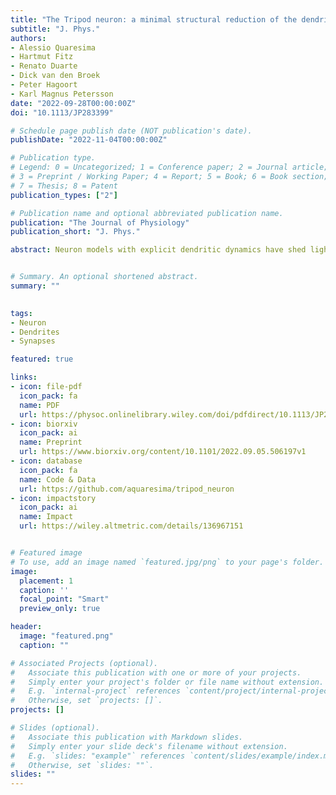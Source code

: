 ```yaml
---
title: "The Tripod neuron: a minimal structural reduction of the dendritic tree"
subtitle: "J. Phys."
authors:
- Alessio Quaresima
- Hartmut Fitz
- Renato Duarte
- Dick van den Broek
- Peter Hagoort
- Karl Magnus Petersson
date: "2022-09-28T00:00:00Z"
doi: "10.1113/JP283399"

# Schedule page publish date (NOT publication's date).
publishDate: "2022-11-04T00:00:00Z"

# Publication type.
# Legend: 0 = Uncategorized; 1 = Conference paper; 2 = Journal article;
# 3 = Preprint / Working Paper; 4 = Report; 5 = Book; 6 = Book section;
# 7 = Thesis; 8 = Patent
publication_types: ["2"]

# Publication name and optional abbreviated publication name.
publication: "The Journal of Physiology"
publication_short: "J. Phys."

abstract: Neuron models with explicit dendritic dynamics have shed light on mechanisms for coincidence detection, pathway selection and temporal filtering. However, it is still unclear which morphological and physiological features are required to capture these phenomena. In this work, we introduce the Tripod neuron model and propose a minimal structural reduction of the dendritic tree that is able to reproduce these computations. The Tripod is a three-compartment model consisting of two segregated passive dendrites and a somatic compartment modelled as an adaptive, exponential integrate-and-fire neuron. It incorporates dendritic geometry, membrane physiology and receptor dynamics as measured in human pyramidal cells. We characterize the response of the Tripod to glutamatergic and GABAergic inputs and identify parameters that support supra-linear integration, coincidence-detection and pathway-specific gating through shunting inhibition. Following NMDA spikes, the Tripod neuron generates plateau potentials whose duration depends on the dendritic length and the strength of synaptic input. When fitted with distal compartments, the Tripod encodes previous activity into a dendritic depolarized state. This dendritic memory allows the neuron to perform temporal binding, and we show that it solves transition and sequence detection tasks on which a single-compartment model fails. Thus, the Tripod can account for dendritic computations previously explained only with more detailed neuron models or neural networks. Due to its simplicity, the Tripod neuron can be used efficiently in simulations of larger cortical circuits.


# Summary. An optional shortened abstract.
summary: ""
 

tags:
- Neuron
- Dendrites
- Synapses

featured: true

links:
- icon: file-pdf
  icon_pack: fa
  name: PDF
  url: https://physoc.onlinelibrary.wiley.com/doi/pdfdirect/10.1113/JP283399?download=true
- icon: biorxiv
  icon_pack: ai
  name: Preprint
  url: https://www.biorxiv.org/content/10.1101/2022.09.05.506197v1
- icon: database
  icon_pack: fa
  name: Code & Data
  url: https://github.com/aquaresima/tripod_neuron
- icon: impactstory
  icon_pack: ai
  name: Impact
  url: https://wiley.altmetric.com/details/136967151


# Featured image
# To use, add an image named `featured.jpg/png` to your page's folder. 
image:
  placement: 1
  caption: ''
  focal_point: "Smart"
  preview_only: true

header:
  image: "featured.png"
  caption: ""

# Associated Projects (optional).
#   Associate this publication with one or more of your projects.
#   Simply enter your project's folder or file name without extension.
#   E.g. `internal-project` references `content/project/internal-project/index.md`.
#   Otherwise, set `projects: []`.
projects: []

# Slides (optional).
#   Associate this publication with Markdown slides.
#   Simply enter your slide deck's filename without extension.
#   E.g. `slides: "example"` references `content/slides/example/index.md`.
#   Otherwise, set `slides: ""`.
slides: ""
---
```



